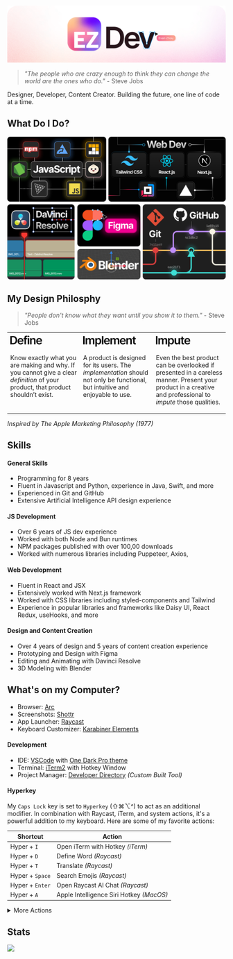 <picture>
  <source media="(prefers-color-scheme: dark)" srcset="./banner/ezdevBannerDark">
  <img alt="Text changing depending on mode. Light: 'So light!' Dark: 'So dark!'" src="./banner/ezdevBannerLight.png">
</picture>

> _"The people who are crazy enough to think they can change the world are the ones who do."_ \- Steve Jobs

Designer, Developer, Content Creator. Building the future, one line of code at a time.

## What Do I Do?

<img alt="EvanZhouDev Banner" src="./skillBento.png">

## My Design Philosphy

> _"People don't know what they want until you show it to them."_ \- Steve Jobs

<table>
  <tr>
    <td valign="top" align="left" width="33%">
      <picture>
        <source media="(prefers-color-scheme: dark)" srcset="./designPhilosophyHeaders/define_dark.png">
        <img alt="Text changing depending on mode. Light: 'So light!' Dark: 'So dark!'" src="./designPhilosophyHeaders/define.png" height="30">
      </picture>
      <p>Know exactly what you are making and why. If you cannot give a clear <i>definition</i> of your product, that product shouldn’t exist.</p>
    </td>
    <td valign="top" align="left" width="33%">
      <picture>
        <source media="(prefers-color-scheme: dark)" srcset="./designPhilosophyHeaders/implement_dark.png">
        <img alt="Text changing depending on mode. Light: 'So light!' Dark: 'So dark!'" src="./designPhilosophyHeaders/implement.png" height="30">
      </picture>
      <p>A product is designed for its users. The <i>implementation</i> should not only be functional, but intuitive and enjoyable to use.</p>
    </td>
    <td valign="top" align="left" width="33%">
      <picture>
        <source media="(prefers-color-scheme: dark)" srcset="./designPhilosophyHeaders/impute_dark.png">
        <img alt="Text changing depending on mode. Light: 'So light!' Dark: 'So dark!'" src="./designPhilosophyHeaders/impute.png" height="30">
      </picture>
      <p>Even the best product can be overlooked if presented in a careless manner. Present your product in a creative and professional to <i>impute</i> those qualities.</p>
    </td>
  </tr>
</table>

_Inspired by The Apple Marketing Philosophy (1977)_

## Skills

#### General Skills

- Programming for 8 years
- Fluent in Javascript and Python, experience in Java, Swift, and more
- Experienced in Git and GitHub
- Extensive Artificial Intelligence API design experience

#### JS Development

- Over 6 years of JS dev experience
- Worked with both Node and Bun runtimes
- NPM packages published with over 100,00 downloads
- Worked with numerous libraries including Puppeteer, Axios,

#### Web Development

- Fluent in React and JSX
- Extensively worked with Next.js framework
- Worked with CSS libraries including styled-components and Tailwind
- Experience in popular libraries and frameworks like Daisy UI, React Redux, useHooks, and more

#### Design and Content Creation

- Over 4 years of design and 5 years of content creation experience
- Prototyping and Design with Figma
- Editing and Animating with Davinci Resolve
- 3D Modeling with Blender

## What's on my Computer?

- Browser: [Arc](https://arc.net/)
- Screenshots: [Shottr](https://shottr.cc/)
- App Launcher: [Raycast](https://www.raycast.com/)
- Keyboard Customizer: [Karabiner Elements](https://karabiner-elements.pqrs.org/)

#### Development

- IDE: [VSCode](https://code.visualstudio.com/) with [One Dark Pro theme]()
- Terminal: [iTerm2]() with Hotkey Window
- Project Manager: [Developer Directory]() _(Custom Built Tool)_

#### Hyperkey

My `Caps Lock` key is set to `Hyperkey` (⇧⌘⌥^) to act as an additional modifier. In combination with Raycast, iTerm, and system actions, it's a powerful addition to my keyboard. Here are some of my favorite actions:

| Shortcut        | Action                                   |
| --------------- | ---------------------------------------- |
| Hyper + `I`     | Open iTerm with Hotkey _(iTerm)_         |
| Hyper + `D`     | Define Word _(Raycast)_                  |
| Hyper + `T`     | Translate _(Raycast)_                    |
| Hyper + `Space` | Search Emojis _(Raycast)_                |
| Hyper + `Enter` | Open Raycast AI Chat _(Raycast)_         |
| Hyper + `A`     | Apple Intelligence Siri Hotkey _(MacOS)_ |

<details>
  <summary>More Actions</summary>

| Shortcut    | Action                                                         |
| ----------- | -------------------------------------------------------------- |
| Hyper + `←` | Resize window to Left Half _(Raycast)_                         |
| Hyper + `→` | Resize window to Right Half _(Raycast)_                        |
| Hyper + `↑` | Maximize window to Upmost scale _(Raycast)_                    |
| Hyper + `↓` | Fullscreen Active App _(Raycast)_                              |
| Hyper + `C` | Browse Coding Projects _(Raycast)_                             |
| Hyper + `P` | Remaps to ^P _(Karabiner Elements)_                            |
| Hyper + `N` | Remaps to ^N _(Karabiner Elements)_                            |
| Hyper + `L` | Locate Files with File Search _(Raycast)_                      |
| Hyper + `[` | Create Reminder _(Raycast)_                                    |
| Hyper + `]` | Browser Reminders _(Raycast)_                                  |
| Hyper + `3` | Screenshot Screen and copy to Clipboard _(Mac Screenshot App)_ |
| Hyper + `4` | Screenshot Area and copy to Clipboard _(Mac Screenshot App)_   |
| Hyper + `S` | Scrolling Screenshot _(Shottr)_                                |
| Hyper + `O` | OCR Capture _(Shottr)_                                         |

</details>

## Stats

![](http://github-profile-summary-cards.vercel.app/api/cards/profile-details?username=EvanZhouDev&theme=github)
